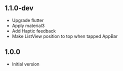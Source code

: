 ## 1.1.0-dev
- Upgrade flutter
- Apply material3
- Add Haptic feedback
- Make ListView position to top when tapped AppBar

## 1.0.0
- Initial version
